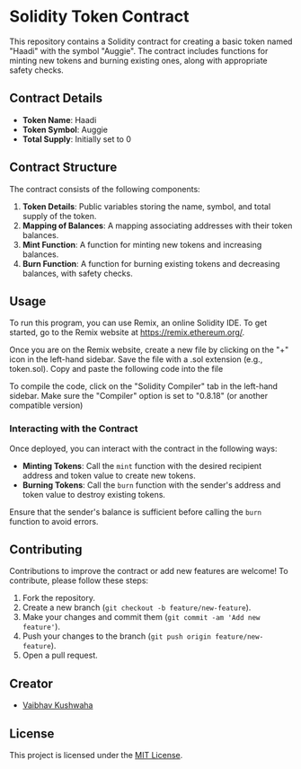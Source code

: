 # Solidity Token Contract

This repository contains a Solidity contract for creating a basic token named "Haadi" with the symbol "Auggie". The contract includes functions for minting new tokens and burning existing ones, along with appropriate safety checks.

## Contract Details

- **Token Name**: Haadi
- **Token Symbol**: Auggie
- **Total Supply**: Initially set to 0

## Contract Structure

The contract consists of the following components:

1. **Token Details**: Public variables storing the name, symbol, and total supply of the token.
2. **Mapping of Balances**: A mapping associating addresses with their token balances.
3. **Mint Function**: A function for minting new tokens and increasing balances.
4. **Burn Function**: A function for burning existing tokens and decreasing balances, with safety checks.

## Usage

To run this program, you can use Remix, an online Solidity IDE. To get started, go to the Remix website at https://remix.ethereum.org/.

Once you are on the Remix website, create a new file by clicking on the "+" icon in the left-hand sidebar. Save the file with a .sol extension (e.g., token.sol). Copy and paste the following code into the file

To compile the code, click on the "Solidity Compiler" tab in the left-hand sidebar. Make sure the "Compiler" option is set to "0.8.18" (or another compatible version)

### Interacting with the Contract

Once deployed, you can interact with the contract in the following ways:

- **Minting Tokens**: Call the `mint` function with the desired recipient address and token value to create new tokens.
- **Burning Tokens**: Call the `burn` function with the sender's address and token value to destroy existing tokens.

Ensure that the sender's balance is sufficient before calling the `burn` function to avoid errors.

## Contributing

Contributions to improve the contract or add new features are welcome! To contribute, please follow these steps:

1. Fork the repository.
2. Create a new branch (`git checkout -b feature/new-feature`).
3. Make your changes and commit them (`git commit -am 'Add new feature'`).
4. Push your changes to the branch (`git push origin feature/new-feature`).
5. Open a pull request.

## Creator
- [Vaibhav Kushwaha](https://www.linkedin.com/in/professorauggie)

## License

This project is licensed under the [MIT License](LICENSE).
